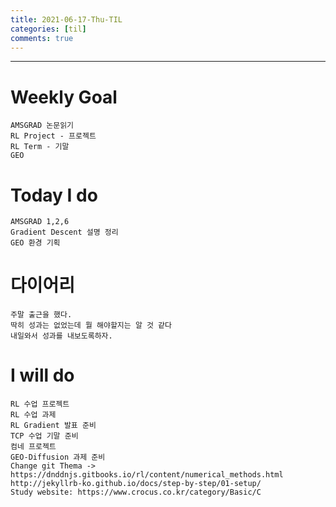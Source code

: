 ```yaml
---
title: 2021-06-17-Thu-TIL
categories: [til]
comments: true
---
```

-------------------------------------------------------------------------------

# Weekly Goal
```
AMSGRAD 논문읽기
RL Project - 프로젝트
RL Term - 기말
GEO
```

# Today I do
```
AMSGRAD 1,2,6
Gradient Descent 설명 정리
GEO 환경 기획
```

# 다이어리
```
주말 출근을 했다.
딱히 성과는 없었는데 뭘 해야할지는 알 것 같다
내일와서 성과를 내보도록하자.
```

# I will do
```
RL 수업 프로젝트
RL 수업 과제
RL Gradient 발표 준비
TCP 수업 기말 준비
컴네 프로젝트
GEO-Diffusion 과제 준비
Change git Thema -> https://dnddnjs.gitbooks.io/rl/content/numerical_methods.html
http://jekyllrb-ko.github.io/docs/step-by-step/01-setup/
Study website: https://www.crocus.co.kr/category/Basic/C
```

